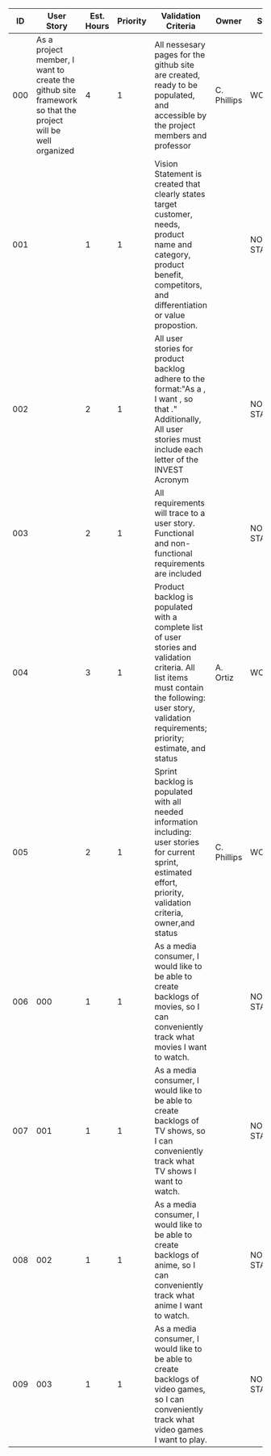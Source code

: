 | ID | User Story | Est. Hours | Priority | Validation Criteria | Owner | Status | 
|----|------------|--------|----------|---------------------|-------|--------|
| 000 | As a project member, I want to create the github site framework so that the project will be well organized | 4 | 1 | All nessesary pages for the github site are created, ready to be populated, and accessible by the project members and professor | C. Phillips |WORKING|
|001||1|1|Vision Statement is created that clearly states target customer, needs, product name and category, product benefit, competitors, and differentiation or value propostion.||NOT STARTED|
|002||2|1|All user stories for product backlog adhere to the format:"As a <stakeholder>, I want <functionality>, so that <justification>." Additionally, All user stories must include each letter of the INVEST Acronym|| NOT STARTED |
|003||2|1|All requirements will trace to a user story. Functional and non-functional requirements are included|| NOT STARTED |
|004||3|1|Product backlog is populated with a complete list of user stories and validation criteria. All list items must contain the following: user story, validation requirements; priority; estimate, and status |A. Ortiz| WORKING |
|005||2|1|Sprint backlog is populated with all needed information including: user stories for current sprint, estimated effort, priority, validation criteria, owner,and status|C. Phillips| WORKING |
|006|000|1|1|As a media consumer, I would like to be able to create backlogs of movies, so I can conveniently track what movies I want to watch.|| NOT STARTED |
|007|001|1|1|As a media consumer, I would like to be able to create backlogs of TV shows, so I can conveniently track what TV shows I want to watch.|| NOT STARTED |
|008|002|1|1|As a media consumer, I would like to be able to create backlogs of anime, so I can conveniently track what anime I want to watch.|| NOT STARTED |
|009|003|1|1|As a media consumer, I would like to be able to create backlogs of video games, so I can conveniently track what video games I want to play.|| NOT STARTED |
